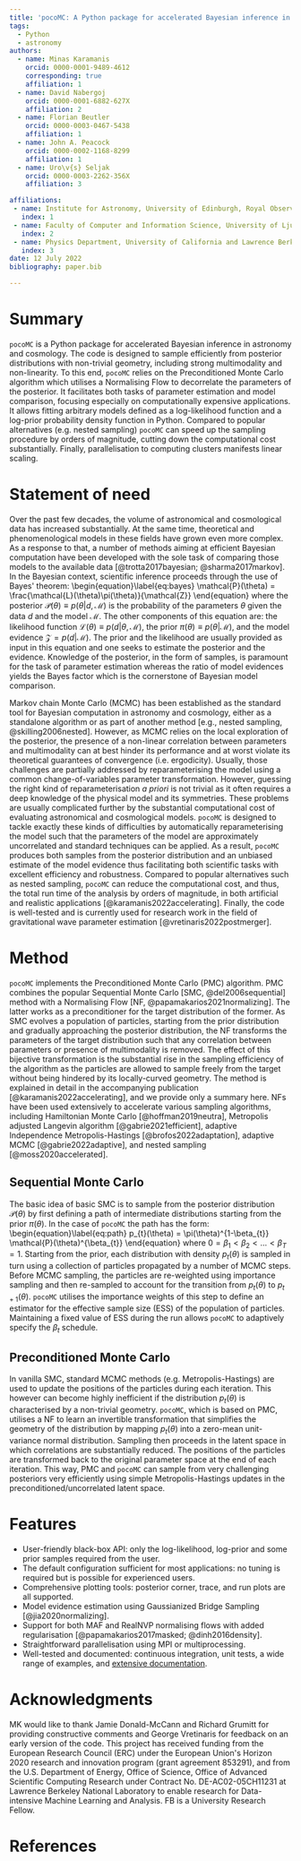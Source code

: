 ```yaml
---
title: 'pocoMC: A Python package for accelerated Bayesian inference in astronomy and cosmology'
tags:
  - Python
  - astronomy
authors:
  - name: Minas Karamanis
    orcid: 0000-0001-9489-4612
    corresponding: true
    affiliation: 1
  - name: David Nabergoj
    orcid: 0000-0001-6882-627X
    affiliation: 2
  - name: Florian Beutler
    orcid: 0000-0003-0467-5438
    affiliation: 1
  - name: John A. Peacock
    orcid: 0000-0002-1168-8299
    affiliation: 1
  - name: Uro\v{s} Seljak
    orcid: 0000-0003-2262-356X
    affiliation: 3

affiliations:
 - name: Institute for Astronomy, University of Edinburgh, Royal Observatory, Blackford Hill, Edinburgh EH9 3HJ, UK
   index: 1
 - name: Faculty of Computer and Information Science, University of Ljubljana, Ve\v{c}na pot 113, 1000 Ljubljana, Slovenia
   index: 2
 - name: Physics Department, University of California and Lawrence Berkeley National Laboratory Berkeley, CA 94720, USA
   index: 3
date: 12 July 2022
bibliography: paper.bib

---
```


# Summary

`pocoMC` is a Python package for accelerated Bayesian inference in astronomy and 
cosmology. The code is designed to sample efficiently from posterior distributions
with non-trivial geometry, including strong multimodality and non-linearity. To this end,
`pocoMC` relies on the Preconditioned Monte Carlo algorithm which utilises a Normalising
Flow to decorrelate the parameters of the posterior. It facilitates both tasks of
parameter estimation and model comparison, focusing especially on computationally expensive
applications. It allows fitting arbitrary models defined as a log-likelihood function and a
log-prior probability density function in Python. Compared to popular alternatives (e.g.
nested sampling) `pocoMC` can speed up the sampling procedure by orders of magnitude, cutting
down the computational cost substantially. Finally, parallelisation to computing clusters
manifests linear scaling.

# Statement of need

Over the past few decades, the volume of astronomical and cosmological data has 
increased substantially. At the same time, theoretical and phenomenological models
in these fields have grown even more complex. As a response to that, a number of methods
aiming at efficient Bayesian computation have been developed with the sole task of
comparing those models to the available data [@trotta2017bayesian; @sharma2017markov]. 
In the Bayesian context, scientific inference proceeds through the use of Bayes' theorem:
\begin{equation}\label{eq:bayes}
\mathcal{P}(\theta) = \frac{\mathcal{L}(\theta)\pi(\theta)}{\mathcal{Z}}
\end{equation}
where the posterior $\mathcal{P}(\theta)\equiv p(\theta\vert d,\mathcal{M})$ is the
probability of the parameters $\theta$ given the data $d$ and the model $\mathcal{M}$.
The other components of this equation are: the likelihood function 
$\mathcal{L}(\theta)\equiv p(d\vert \theta,\mathcal{M})$, the prior $\pi(\theta) \equiv p(\theta\vert \mathcal{M})$,
and the model evidence $\mathcal{Z}=p(d\vert \mathcal{M})$. The prior and the
likelihood are usually provided as input in this equation and one seeks to estimate the 
posterior and the evidence. Knowledge of the posterior, in the form of samples, 
is paramount for the task of parameter estimation whereas the ratio of model 
evidences yields the Bayes factor which is the cornerstone of Bayesian model comparison.

Markov chain Monte Carlo (MCMC) has been established as the standard tool for 
Bayesian computation in astronomy and cosmology, either as a standalone algorithm
or as part of another method [e.g., nested sampling, @skilling2006nested]. However, 
as MCMC relies on the local exploration of the posterior, the presence of a non-linear
correlation between parameters and multimodality can at best hinder its performance
and at worst violate its theoretical guarantees of convergence (i.e. ergodicity). Usually,
those challenges are partially addressed by reparameterising the model using a common
change-of-variables parameter transformation. However, guessing the right kind of
reparameterisation _a priori_ is not trivial as it often requires a deep knowledge of
the physical model and its symmetries. These problems are usually complicated further by the substantial
computational cost of evaluating astronomical and cosmological models. `pocoMC` is 
designed to tackle exactly these kinds of difficulties by automatically reparameterising
the model such that the parameters of the model are approximately uncorrelated and standard techniques 
can be applied. As a result, `pocoMC` produces both samples from the posterior distribution and an
unbiased estimate of the model evidence thus facilitating both scientific tasks with excellent 
efficiency and robustness. Compared to popular alternatives such as nested sampling, `pocoMC`
can reduce the computational cost, and thus, the total run time of the analysis by orders of magnitude,
in both artificial and realistic applications [@karamanis2022accelerating]. Finally, the code is well-tested
and is currently used for research work in the field of gravitational wave parameter estimation [@vretinaris2022postmerger].

# Method

`pocoMC` implements the Preconditioned Monte Carlo (PMC) algorithm. PMC combines
the popular Sequential Monte Carlo [SMC, @del2006sequential] method with a Normalising Flow [NF, @papamakarios2021normalizing]. 
The latter works as a preconditioner for the target distribution of the former. 
As SMC evolves a population of particles, starting from the prior distribution 
and gradually approaching the posterior distribution, the NF transforms the 
parameters of the target distribution such that any correlation between parameters
or presence of multimodality is removed. The effect of this bijective transformation
is the substantial rise in the sampling efficiency of the algorithm as the particles
are allowed to sample freely from the target without being hindered by its locally-curved 
geometry. The method is explained in detail in the accompanying publication [@karamanis2022accelerating],
and we provide only a summary here. NFs have been used extensively to
accelerate various sampling algorithms, including Hamiltonian Monte Carlo [@hoffman2019neutra],
Metropolis adjusted Langevin algorithm [@gabrie2021efficient], adaptive Independence
Metropolis-Hastings [@brofos2022adaptation], adaptive MCMC [@gabrie2022adaptive], and
nested sampling [@moss2020accelerated].

## Sequential Monte Carlo

The basic idea of basic SMC is to sample from the posterior distribution $\mathcal{P}(\theta)$ by first
defining a path of intermediate distributions starting from the prior $\pi(\theta)$. In the
case of `pocoMC` the path has the form:
\begin{equation}\label{eq:path}
p_{t}(\theta) = \pi(\theta)^{1-\beta_{t}} \mathcal{P}(\theta)^{\beta_{t}}
\end{equation}
where $0=\beta_{1}<\beta_{2}<\dots<\beta_{T}=1$. Starting from the prior, each distribution with density $p_{t}(\theta)$ is
sampled in turn using a collection of particles propagated by a number of MCMC steps. Before MCMC sampling,
the particles are re-weighted using importance sampling and then re-sampled to account for the transition from
$p_{t}(\theta)$ to $p_{t+1}(\theta)$. `pocoMC` utilises the importance weights of this step to define an estimator
for the effective sample size (ESS) of the population of particles. Maintaining a fixed value of ESS during the run
allows `pocoMC` to adaptively specify the $\beta_{t}$ schedule.

## Preconditioned Monte Carlo

In vanilla SMC, standard MCMC methods (e.g. Metropolis-Hastings) are used to update the positions
of the particles during each iteration. This however can become highly inefficient if the distribution
$p_{t}(\theta)$ is characterised by a non-trivial geometry. `pocoMC`, which is based on PMC, utilises
a NF to learn an invertible transformation that simplifies
the geometry of the distribution by mapping $p_{t}(\theta)$ into a zero-mean unit-variance normal distribution.
Sampling then proceeds in the latent space in which correlations are substantially reduced. The positions of
the particles are transformed back to the original parameter space at the end of each iteration. This way,
PMC and `pocoMC` can sample from very challenging posteriors very efficiently using simple Metropolis-Hastings
updates in the preconditioned/uncorrelated latent space.

# Features

- User-friendly black-box API: only the log-likelihood, log-prior and some prior samples required from the user.
- The default configuration sufficient for most applications: no tuning is required but is possible for experienced users.
- Comprehensive plotting tools: posterior corner, trace, and run plots are all supported.
- Model evidence estimation using Gaussianized Bridge Sampling [@jia2020normalizing].
- Support for both MAF and RealNVP normalising flows with added regularisation [@papamakarios2017masked; @dinh2016density].
- Straightforward parallelisation using MPI or multiprocessing.
- Well-tested and documented: continuous integration, unit tests, a wide range of examples, and [extensive documentation](https://pocomc.readthedocs.io/).

# Acknowledgments

MK would like to thank Jamie Donald-McCann and Richard Grumitt for providing constructive comments and George Vretinaris for feedback on an early version of the code. This project has received funding from the European Research Council (ERC) under the European Union's Horizon 2020 research and innovation program (grant agreement 853291), and from the U.S. Department of Energy, Office of Science, Office of Advanced Scientific Computing Research under Contract No. DE-AC02-05CH11231 at Lawrence Berkeley National Laboratory to enable research for Data-intensive Machine Learning and Analysis. FB is a University Research Fellow.

# References